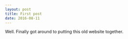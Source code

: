 ```yaml
---
layout: post
title: First post
date: 2016-08-11
---
```

Well. Finally got around to putting this old website together.
